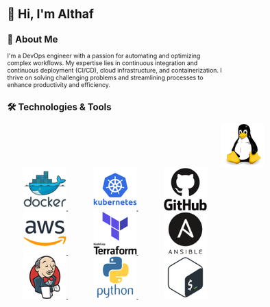 # 👋 Hi, I'm Althaf
## 🚀 About Me
I'm a DevOps engineer with a passion for automating and optimizing complex workflows. My expertise lies in continuous integration and continuous deployment (CI/CD), cloud infrastructure, and containerization. I thrive on solving challenging problems and streamlining processes to enhance productivity and efficiency.

## 🛠️ Technologies & Tools

<p align="center">
  <a href="https://www.linux.org" target="_blank" style="margin: 0 500px;">
    <img src="https://raw.githubusercontent.com/devicons/devicon/master/icons/linux/linux-original.svg" alt="Linux" width="100" height="100"/>
  </a>
  <a href="https://www.docker.com" target="_blank" style="margin: 0 30px;">
    <img src="https://raw.githubusercontent.com/devicons/devicon/master/icons/docker/docker-original-wordmark.svg" alt="Docker" width="100" height="100"/>
  </a>
  <a href="https://kubernetes.io" target="_blank" style="margin: 0 30px;">
    <img src="https://raw.githubusercontent.com/devicons/devicon/master/icons/kubernetes/kubernetes-plain-wordmark.svg" alt="Kubernetes" width="100" height="100"/>
  </a>
  <a href="https://github.com/features/actions" target="_blank" style="margin: 0 30px;">
    <img src="https://raw.githubusercontent.com/devicons/devicon/master/icons/github/github-original-wordmark.svg" alt="GitHub Actions" width="100" height="100"/>
  </a>
  <a href="https://aws.amazon.com" target="_blank" style="margin: 0 30px;">
    <img src="https://raw.githubusercontent.com/devicons/devicon/master/icons/amazonwebservices/amazonwebservices-original-wordmark.svg" alt="AWS" width="100" height="100"/>
  </a>
  <a href="https://www.terraform.io" target="_blank" style="margin: 0 30px;">
    <img src="https://raw.githubusercontent.com/devicons/devicon/master/icons/terraform/terraform-original-wordmark.svg" alt="Terraform" width="100" height="100"/>
  </a>
  <a href="https://www.ansible.com" target="_blank" style="margin: 0 30px;">
    <img src="https://raw.githubusercontent.com/devicons/devicon/master/icons/ansible/ansible-original-wordmark.svg" alt="Ansible" width="100" height="100"/>
  </a>
  <a href="https://www.jenkins.io" target="_blank" style="margin: 0 30px;">
    <img src="https://raw.githubusercontent.com/devicons/devicon/master/icons/jenkins/jenkins-original.svg" alt="Jenkins" width="100" height="100"/>
  </a>
  <a href="https://www.python.org" target="_blank" style="margin: 0 30px;">
    <img src="https://raw.githubusercontent.com/devicons/devicon/master/icons/python/python-original-wordmark.svg" alt="Python" width="100" height="100"/>
  </a>
  <a href="https://www.gnu.org/software/bash/" target="_blank" style="margin: 0 30px;">
    <img src="https://raw.githubusercontent.com/devicons/devicon/master/icons/bash/bash-original.svg" alt="Bash" width="100" height="100"/>
  </a>

</p>
